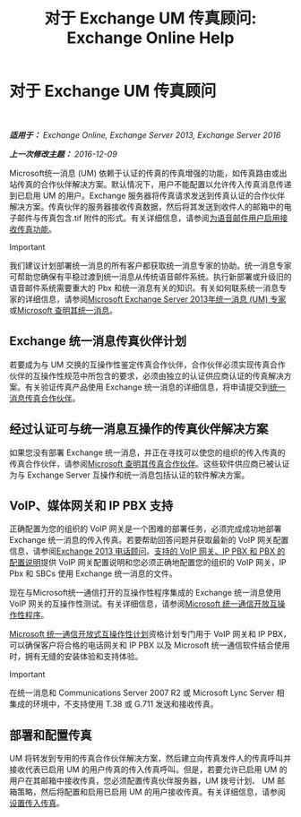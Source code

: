 ﻿---
title: '对于 Exchange UM 传真顾问: Exchange Online Help'
TOCTitle: 对于 Exchange UM 传真顾问
ms:assetid: 928a466d-cc0c-4160-bd4c-f0fc76b038d4
ms:mtpsurl: https://technet.microsoft.com/zh-cn/library/Ee364747(v=EXCHG.150)
ms:contentKeyID: 52061381
ms.date: 05/23/2018
mtps_version: v=EXCHG.150
ms.translationtype: MT
---

# 对于 Exchange UM 传真顾问

 

_**适用于：** Exchange Online, Exchange Server 2013, Exchange Server 2016_

_**上一次修改主题：** 2016-12-09_

Microsoft统一消息 (UM) 依赖于认证的传真的传真增强的功能，如传真路由或出站传真的合作伙伴解决方案。默认情况下，用户不能配置以允许传入传真消息传递到已启用 UM 的用户。Exchange 服务器将传真请求发送到传真认证的合作伙伴解决方案。传真伙伴的服务器接收传真数据，然后将其发送到收件人的邮箱中的电子邮件与传真包含.tif 附件的形式。有关详细信息，请参阅[为语音邮件用户启用接收传真功能](enable-voice-mail-users-to-receive-faxes-exchange-2013-help.md)。

> [!IMPORTANT]  
> 我们建议计划部署统一消息的所有客户都获取统一消息专家的协助。统一消息专家可帮助您确保有平稳过渡到统一消息从传统语音邮件系统。执行新部署或升级旧的语音邮件系统需要重大的 Pbx 和统一消息有关的知识。有关如何联系统一消息专家的详细信息，请参阅<a href="http://go.microsoft.com/fwlink/p/?linkid=262708">Microsoft Exchange Server 2013年统一消息 (UM) 专家</a>或<a href="https://go.microsoft.com/fwlink/p/?linkid=261951">Microsoft 查明其统一消息</a>。


## Exchange 统一消息传真伙伴计划

若要成为与 UM 交换的互操作性鉴定传真合作伙伴，合作伙伴必须实现传真合作伙伴的互操作性规范中所包含的要求，必须由独立的认证供应商认证的传真解决方案。有关验证传真产品使用 Exchange 统一消息的详细信息，将申请提交到[统一消息传真合作伙伴](mailto:fax-part@microsoft.com)。

## 经过认证可与统一消息互操作的传真伙伴解决方案

如果您没有部署 Exchange 统一消息，并正在寻找可以使您的组织的传入传真的传真合作伙伴，请参阅[Microsoft 查明其传真合作伙伴](https://go.microsoft.com/fwlink/p/?linkid=190238)。这些软件供应商已被认证为与 Exchange Server 互操作和统一消息包括认证的软件解决方案。

## VoIP、媒体网关和 IP PBX 支持

正确配置为您的组织的 VoIP 网关是一个困难的部署任务，必须完成成功地部署 Exchange 统一消息的传入传真。若要帮助回答问题并获取最新的 VoIP 网关配置信息，请参阅[Exchange 2013 电话顾问](telephony-advisor-for-exchange-2013-exchange-2013-help.md)。[支持的 VoIP 网关、IP PBX 和 PBX 的配置说明](configuration-notes-for-supported-voip-gateways-ip-pbxs-and-pbxs-exchange-2013-help.md)提供 VoIP 网关配置说明和您必须正确地配置您的组织的 VoIP 网关，IP Pbx 和 SBCs 使用 Exchange 统一消息的文件。

现在与Microsoft统一通信打开的互操作性程序集成的 Exchange 统一消息使用 VoIP 网关的互操作性测试。有关详细信息，请参阅[Microsoft 统一通信开放互操作性程序](http://go.microsoft.com/fwlink/p/?linkid=140722)。

[Microsoft 统一通信开放式互操作性计划](http://go.microsoft.com/fwlink/p/?linkid=140722)资格计划专门用于 VoIP 网关和 IP PBX，可以确保客户将合格的电话网关和 IP PBX 以及 Microsoft 统一通信软件结合使用时，拥有无缝的安装体验和支持体验。

> [!IMPORTANT]  
> 在统一消息和 Communications Server 2007 R2 或 Microsoft Lync Server 相集成的环境中，不支持使用 T.38 或 G.711 发送和接收传真。


## 部署和配置传真

UM 将转发到专用的传真合作伙伴解决方案，然后建立向传真发件人的传真呼叫并接收代表已启用 UM 的用户传真的传入传真呼叫。但是，若要允许已启用 UM 的用户在其邮箱中接收传真，您必须配置传真伙伴服务器，UM 拨号计划、 UM 邮箱策略，然后将配置和启用已启用 UM 的用户接收传真。有关详细信息，请参阅[设置传入传真](setting-up-incoming-faxing-exchange-2013-help.md)。

